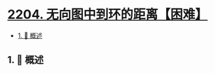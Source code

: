 # [2204. 无向图中到环的距离【困难】](https://github.com/tnotesjs/TNotes.leetcode/tree/main/notes/2204.%20%E6%97%A0%E5%90%91%E5%9B%BE%E4%B8%AD%E5%88%B0%E7%8E%AF%E7%9A%84%E8%B7%9D%E7%A6%BB%E3%80%90%E5%9B%B0%E9%9A%BE%E3%80%91)

<!-- region:toc -->

- [1. 📝 概述](#1--概述)

<!-- endregion:toc -->

## 1. 📝 概述
